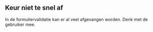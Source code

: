 ## Keur niet te snel af

In de formuliervalidatie kan er al veel afgevangen worden.
Denk met de gebruiker mee.

